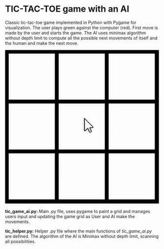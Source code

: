 # TIC-TAC-TOE game with an AI

Classic tic-tac-toe game implemented in Python with Pygame for visualization. The user plays green against the computer (red). First move is made by the user and starts the game. The AI uses minimax algorithm without depth limit to compute all the possible next movements of itself and the human and make the next move. 


<img src = "tictac.gif" />

**tic_game_ai.py:** Main .py file, uses pygame to paint a grid and manages users input and updating
the game grid as User and AI make the movements.

**tic_helper.py:** Helper .py file where the main functions of *tic_game_ai.py* are defined. The 
algorithm of the AI is Minimax without depth limit, scanning all possibilities.
  
